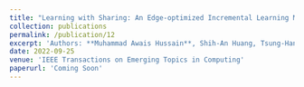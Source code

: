 ```yaml
---
title: "Learning with Sharing: An Edge-optimized Incremental Learning Method for Deep Neural Networks"
collection: publications
permalink: /publication/12
excerpt: 'Authors: **Muhammad Awais Hussain**, Shih-An Huang, Tsung-Han Tsai'
date: 2022-09-25
venue: 'IEEE Transactions on Emerging Topics in Computing'
paperurl: 'Coming Soon'
---
```

